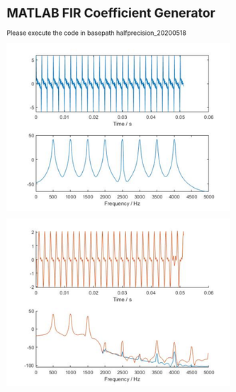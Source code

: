 # MATLAB FIR Coefficient Generator

Please execute the code in basepath halfprecision\_20200518

![FP16 Before](FP16_FIR_Before.jpg "FP16_FIR_Before")

![FP16 After](FP16_FIR_After.jpg "FP16_FIR_After")
